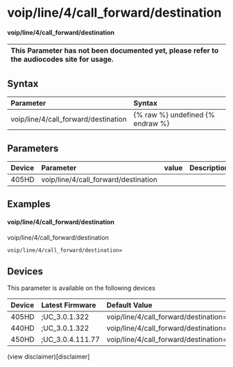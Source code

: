﻿---
description: voip/line/4/call_forward/destination
search:
    keywords: ['voip','line','4','call_forward','destination']
---

# voip/line/4/call_forward/destination

#### voip/line/4/call_forward/destination


| This Parameter has not been documented yet, please refer to the audiocodes site for usage.  |
| :--- |

## Syntax
| Parameter | Syntax |
| :--- | :--- |
|voip/line/4/call_forward/destination | {% raw %} undefined {% endraw %} |

## Parameters
|Device|Parameter|value|Description|
|:---|:---|:---|:---|
| 405HD | voip/line/4/call_forward/destination |  |  |

## Examples
#### voip/line/4/call_forward/destination

voip/line/4/call_forward/destination

```
voip/line/4/call_forward/destination=
```

## Devices
This parameter is available on the following devices

| Device | Latest Firmware | Default Value |
|:---|:---|:---|
| 405HD | ;UC_3.0.1.322 | voip/line/4/call_forward/destination= 
| 440HD | ;UC_3.0.1.322 | voip/line/4/call_forward/destination= 
| 450HD | ;UC_3.0.4.111.77 | voip/line/4/call_forward/destination= 

(view disclaimer)[disclaimer]
